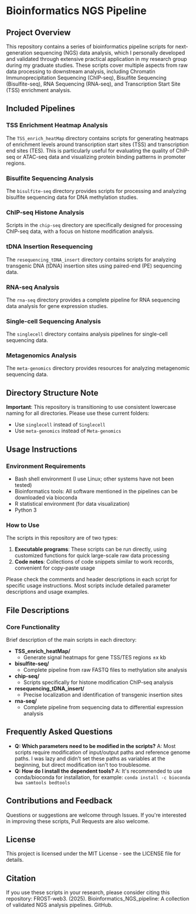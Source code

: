 # Bioinformatics NGS Pipeline

## Project Overview
This repository contains a series of bioinformatics pipeline scripts for next-generation sequencing (NGS) data analysis, which I personally developed and validated through extensive practical application in my research group during my graduate studies. These scripts cover multiple aspects from raw data processing to downstream analysis, including Chromatin Immunoprecipitation Sequencing (ChIP-seq), Bisulfite Sequencing (Bisulfite-seq), RNA Sequencing (RNA-seq), and Transcription Start Site (TSS) enrichment analysis.

## Included Pipelines

### TSS Enrichment Heatmap Analysis
The `TSS_enrich_heatMap` directory contains scripts for generating heatmaps of enrichment levels around transcription start sites (TSS) and transcription end sites (TES). This is particularly useful for evaluating the quality of ChIP-seq or ATAC-seq data and visualizing protein binding patterns in promoter regions.

### Bisulfite Sequencing Analysis
The `bisulfite-seq` directory provides scripts for processing and analyzing bisulfite sequencing data for DNA methylation studies.

### ChIP-seq Histone Analysis
Scripts in the `chip-seq` directory are specifically designed for processing ChIP-seq data, with a focus on histone modification analysis.

### tDNA Insertion Resequencing
The `resequencing_tDNA_insert` directory contains scripts for analyzing transgenic DNA (tDNA) insertion sites using paired-end (PE) sequencing data.

### RNA-seq Analysis
The `rna-seq` directory provides a complete pipeline for RNA sequencing data analysis for gene expression studies.

### Single-cell Sequencing Analysis
The `singlecell` directory contains analysis pipelines for single-cell sequencing data.

### Metagenomics Analysis
The `meta-genomics` directory provides resources for analyzing metagenomic sequencing data.

## Directory Structure Note
**Important**: This repository is transitioning to use consistent lowercase naming for all directories. Please use these current folders:
- Use `singlecell` instead of `Singlecell`
- Use `meta-genomics` instead of `Meta-genomics`

## Usage Instructions

### Environment Requirements
* Bash shell environment (I use Linux; other systems have not been tested)
* Bioinformatics tools: All software mentioned in the pipelines can be downloaded via bioconda
* R statistical environment (for data visualization)
* Python 3

### How to Use
The scripts in this repository are of two types:
1. **Executable programs**: These scripts can be run directly, using customized functions for quick large-scale raw data processing
2. **Code notes**: Collections of code snippets similar to work records, convenient for copy-paste usage

Please check the comments and header descriptions in each script for specific usage instructions. Most scripts include detailed parameter descriptions and usage examples.

## File Descriptions

### Core Functionality
Brief description of the main scripts in each directory:

* **TSS_enrich_heatMap/**
   * Generate signal heatmaps for gene TSS/TES regions ±x kb
* **bisulfite-seq/**
   * Complete pipeline from raw FASTQ files to methylation site analysis
* **chip-seq/**
   * Scripts specifically for histone modification ChIP-seq analysis
* **resequencing_tDNA_insert/**
   * Precise localization and identification of transgenic insertion sites
* **rna-seq/**
   * Complete pipeline from sequencing data to differential expression analysis

## Frequently Asked Questions

* **Q: Which parameters need to be modified in the scripts?** A: Most scripts require modification of input/output paths and reference genome paths. I was lazy and didn't set these paths as variables at the beginning, but direct modification isn't too troublesome.
* **Q: How do I install the dependent tools?** A: It's recommended to use conda/bioconda for installation, for example: `conda install -c bioconda bwa samtools bedtools`

## Contributions and Feedback
Questions or suggestions are welcome through Issues. If you're interested in improving these scripts, Pull Requests are also welcome.

## License
This project is licensed under the MIT License - see the LICENSE file for details.

## Citation
If you use these scripts in your research, please consider citing this repository: FROST-web3. (2025). Bioinformatics_NGS_pipeline: A collection of validated NGS analysis pipelines. GitHub.
